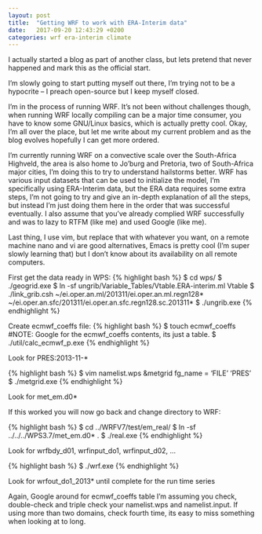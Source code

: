 ```yaml
---
layout: post
title:  "Getting WRF to work with ERA-Interim data"
date:   2017-09-20 12:43:29 +0200
categories: wrf era-interim climate
---
```


I actually started a blog as part of another class, but lets pretend
that never happened and mark this as the official start.

I’m slowly going to start putting myself out there, I’m trying
not to be a hypocrite – I preach open-source but I keep myself closed.

I’m in the process of running WRF. It’s not been without challenges though,
when running WRF locally compiling can be a major time consumer, you have
to know some GNU/Linux basics, which is actually pretty cool. Okay, I’m all
over the place, but let me write about my current problem and as the blog
evolves hopefully I can get more ordered.

I’m currently running WRF on a convective scale over the South-Africa
Highveld, the area is also home to Jo’burg and Pretoria, two of
South-Africa major cities, I’m doing this to try to understand hailstorms
better. WRF has various input datasets that can be used to initialize the
model, I’m specifically using ERA-Interim data, but the ERA data requires
some extra steps, I’m not going to try and give an in-depth explanation of
all the steps, but instead I’m just doing them here in the order that was
successful eventually. I also assume that you’ve already complied WRF
successfully and was to lazy to RTFM (like me) and used Google (like me).

Last thing, I use vim, but replace that with whatever you want, on a remote
machine nano and vi are good alternatives, Emacs is pretty cool (I’m super
slowly learning that) but I don’t know about its availability on all remote
computers.

First get the data ready in WPS:
{% highlight bash %}
$ cd wps/
$ ./geogrid.exe
$ ln -sf ungrib/Variable_Tables/Vtable.ERA-interim.ml Vtable
$ ./link_grib.csh ~/ei.oper.an.ml/201311/ei.oper.an.ml.regn128* ~/ei.oper.an.sfc/201311/ei.oper.an.sfc.regn128.sc.201311*
$ ./ungrib.exe
{% endhighlight %}

Create ecmwf_coeffs file:
{% highlight bash %}
$ touch ecmwf_coeffs #NOTE: Google for the ecmwf_coeffs contents, its just a table.
$ ./util/calc_ecmwf_p.exe
{% endhighlight %}

Look for PRES:2013-11-*

{% highlight bash %}
$ vim namelist.wps
&metgrid
  fg_name = ‘FILE’ ‘PRES’
$ ./metgrid.exe
{% endhighlight %}

Look for met_em.d0*

If this worked you will now go back and change directory to WRF:

{% highlight bash %}
$ cd ../WRFV7/test/em_real/
$ ln -sf ../../../WPS3.7/met_em.d0* .
$ ./real.exe
{% endhighlight %}

Look for wrfbdy_d01, wrfinput_do1, wrfinput_d02, …

{% highlight bash %}
$ ./wrf.exe
{% endhighlight %}

Look for wrfout_do1_2013* until complete for the run time series

Again, Google around for ecmwf_coeffs table I’m assuming you check,
double-check and triple check your namelist.wps and namelist.input. If
using more than two domains, check fourth time, its easy to miss something
when looking at to long.

